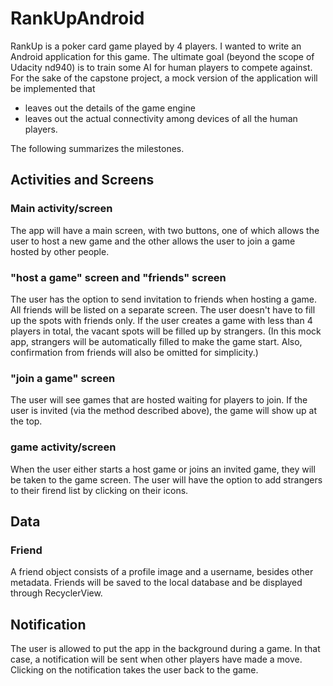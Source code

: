 # RankUpAndroid
RankUp is a poker card game played by 4 players. I wanted to write an Android application for this game. The ultimate goal (beyond the scope of Udacity nd940) is to train some AI for human players to compete against. For the sake of the capstone project, a mock version of the application will be implemented that 
- leaves out the details of the game engine
- leaves out the actual connectivity among devices of all the human players.

The following summarizes the milestones.

## Activities and Screens
### Main activity/screen
The app will have a main screen, with two buttons, one of which allows the user to host a new game and the other allows the user to join a game hosted by other people.

### "host a game" screen and "friends" screen
The user has the option to send invitation to friends when hosting a game. All friends will be listed on a separate screen. The user doesn't have to fill up the spots with friends only. If the user creates a game with less than 4 players in total, the vacant spots will be filled up by strangers. (In this mock app, strangers will be automatically filled to make the game start. Also, confirmation from friends will also be omitted for simplicity.)

### "join a game" screen
The user will see games that are hosted waiting for players to join. If the user is invited (via the method described above), the game will show up at the top.

### game activity/screen
When the user either starts a host game or joins an invited game, they will be taken to the game screen. The user will have the option to add strangers to their firend list by clicking on their icons.

## Data
### Friend
A friend object consists of a profile image and a username, besides other metadata. Friends will be saved to the local database and be displayed through RecyclerView.

## Notification
The user is allowed to put the app in the background during a game. In that case, a notification will be sent when other players have made a move. Clicking on the notification takes the user back to the game. 
